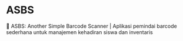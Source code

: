# ASBS
🏫 ASBS: Another Simple Barcode Scanner | Aplikasi pemindai barcode sederhana untuk manajemen kehadiran siswa dan inventaris
